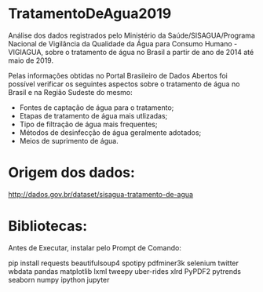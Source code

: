# TratamentoDeAgua2019

  Análise dos dados registrados pelo Ministério da Saúde/SISAGUA/Programa Nacional de Vigilância da Qualidade da Água para Consumo Humano - VIGIAGUA, sobre o tratamento de água no Brasil a partir de ano de 2014 até maio de 2019.

  Pelas informações obtidas no Portal Brasileiro de Dados Abertos foi possível verificar os seguintes aspectos sobre o tratamento de água no Brasil e na Região Sudeste do mesmo:
  - Fontes de captação de água para o tratamento; 
  - Etapas de tratamento de água mais utlizadas;
  - Tipo de filtração de água mais frequentes;
  - Métodos de desinfecção de água geralmente adotados;
  - Meios de suprimento de água.
  
# Origem dos dados: 
http://dados.gov.br/dataset/sisagua-tratamento-de-agua

# Bibliotecas: 
  Antes de Executar, instalar pelo Prompt de Comando:
  
pip install requests beautifulsoup4 spotipy pdfminer3k selenium twitter wbdata pandas matplotlib lxml tweepy uber-rides xlrd PyPDF2 pytrends seaborn numpy ipython jupyter


